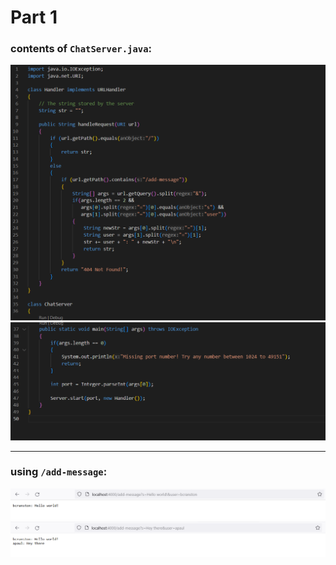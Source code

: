 # Part 1
### contents of `ChatServer.java`:


![Image](images/img1.png)
![Image](images/img2.png)

---
### using `/add-message`:


![Image](images/img3.png)
![Image](images/img4.png)
